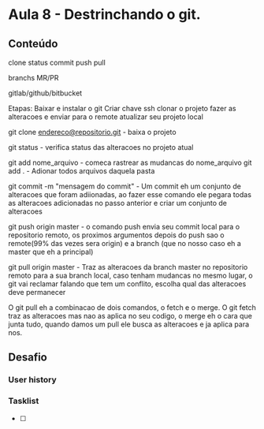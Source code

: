 # Aula 8 - Destrinchando o git.

## Conteúdo

clone
status
commit
push
pull

branchs
MR/PR

gitlab/github/bitbucket


Etapas:
Baixar e instalar o git
Criar chave ssh
clonar o projeto
fazer as alteracoes e enviar para o remote
atualizar seu projeto local
 
git clone endereco@repositorio.git - baixa o projeto

git status - verifica status das alteracoes no projeto atual

git add nome_arquivo - comeca rastrear as mudancas do nome_arquivo
git add . - Adionar todos arquivos daquela pasta

git commit -m "mensagem do commit" - Um commit eh um conjunto de alteracoes que foram adiionadas, ao fazer esse comando ele pegara todas as alteracoes adicionadas no passo anterior e criar um conjunto de alteracoes

git push origin master - o comando push envia seu commit local para o repositorio remoto, os proximos argumentos depois do push sao o remote(99% das vezes sera origin) e a branch (que no nosso caso eh a master que eh a principal)



git pull origin master - Traz as alteracoes da branch master no repositorio remoto para a sua branch local, caso tenham mudancas no mesmo lugar, o git vai reclamar falando que tem um conflito, escolha qual das alteracoes deve permanecer

O git pull eh a combinacao de dois comandos, o fetch e o merge. O git fetch traz as alteracoes mas nao as aplica no seu codigo, o merge eh o cara que junta tudo, quando damos um pull ele busca as alteracoes e ja aplica para nos.

## Desafio

### User history


### Tasklist

* [ ]
